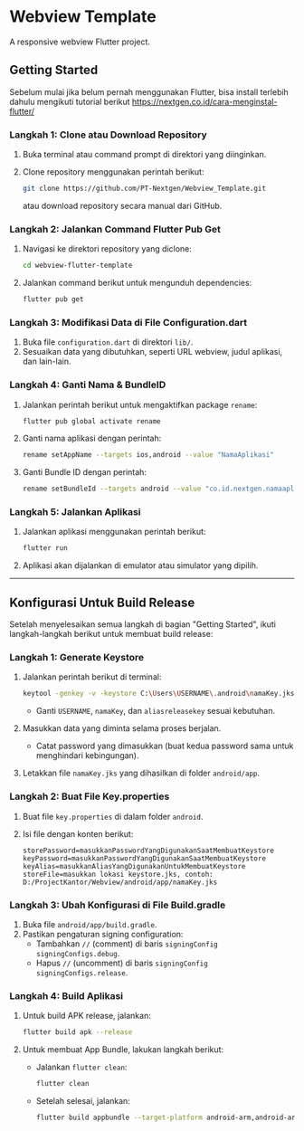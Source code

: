 # Webview Template

A responsive webview Flutter project.

## Getting Started

Sebelum mulai jika belum pernah menggunakan Flutter, bisa install terlebih dahulu mengikuti tutorial berikut https://nextgen.co.id/cara-menginstal-flutter/

### Langkah 1: Clone atau Download Repository
1. Buka terminal atau command prompt di direktori yang diinginkan.
2. Clone repository menggunakan perintah berikut:

   ```bash
   git clone https://github.com/PT-Nextgen/Webview_Template.git
   ```

   atau download repository secara manual dari GitHub.

### Langkah 2: Jalankan Command Flutter Pub Get
1. Navigasi ke direktori repository yang diclone:

   ```bash
   cd webview-flutter-template
   ```

2. Jalankan command berikut untuk mengunduh dependencies:

   ```bash
   flutter pub get
   ```

### Langkah 3: Modifikasi Data di File Configuration.dart
1. Buka file `configuration.dart` di direktori `lib/`.
2. Sesuaikan data yang dibutuhkan, seperti URL webview, judul aplikasi, dan lain-lain.

### Langkah 4: Ganti Nama & BundleID
1. Jalankan perintah berikut untuk mengaktifkan package `rename`:

   ```bash
   flutter pub global activate rename
   ```

2. Ganti nama aplikasi dengan perintah:

   ```bash
   rename setAppName --targets ios,android --value "NamaAplikasi"
   ```

3. Ganti Bundle ID dengan perintah:

   ```bash
   rename setBundleId --targets android --value "co.id.nextgen.namaaplikasi"
   ```

### Langkah 5: Jalankan Aplikasi
1. Jalankan aplikasi menggunakan perintah berikut:

   ```bash
   flutter run
   ```

2. Aplikasi akan dijalankan di emulator atau simulator yang dipilih.

---

## Konfigurasi Untuk Build Release

Setelah menyelesaikan semua langkah di bagian "Getting Started", ikuti langkah-langkah berikut untuk membuat build release:

### Langkah 1: Generate Keystore
1. Jalankan perintah berikut di terminal:

   ```bash
   keytool -genkey -v -keystore C:\Users\USERNAME\.android\namaKey.jks -keyalg RSA -keysize 2048 -validity 10000 -alias aliasreleasekey
   ```

   - Ganti `USERNAME`, `namaKey`, dan `aliasreleasekey` sesuai kebutuhan.

2. Masukkan data yang diminta selama proses berjalan.
   - Catat password yang dimasukkan (buat kedua password sama untuk menghindari kebingungan).

3. Letakkan file `namaKey.jks` yang dihasilkan di folder `android/app`.

### Langkah 2: Buat File Key.properties
1. Buat file `key.properties` di dalam folder `android`.
2. Isi file dengan konten berikut:

   ```
   storePassword=masukkanPasswordYangDigunakanSaatMembuatKeystore
   keyPassword=masukkanPasswordYangDigunakanSaatMembuatKeystore
   keyAlias=masukkanAliasYangDigunakanUntukMembuatKeystore
   storeFile=masukkan lokasi keystore.jks, contoh: D:/ProjectKantor/Webview/android/app/namaKey.jks
   ```

### Langkah 3: Ubah Konfigurasi di File Build.gradle
1. Buka file `android/app/build.gradle`.
2. Pastikan pengaturan signing configuration:
   - Tambahkan `//` (comment) di baris `signingConfig signingConfigs.debug`.
   - Hapus `//` (uncomment) di baris `signingConfig signingConfigs.release`.

### Langkah 4: Build Aplikasi
1. Untuk build APK release, jalankan:

   ```bash
   flutter build apk --release
   ```

2. Untuk membuat App Bundle, lakukan langkah berikut:
   - Jalankan `flutter clean`:

     ```bash
     flutter clean
     ```

   - Setelah selesai, jalankan:

     ```bash
     flutter build appbundle --target-platform android-arm,android-arm64,android-x64
     ```

